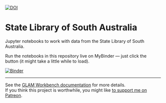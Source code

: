 [![DOI](https://zenodo.org/badge/DOI/10.5281/zenodo.3549569.svg)](https://doi.org/10.5281/zenodo.3549569)

# State Library of South Australia

Jupyter notebooks to work with data from the State Library of South Australia.

Run the notebooks in this repository live on MyBinder — just click the button (it might take a little while to load).

[![Binder](https://mybinder.org/badge.svg)](https://mybinder.org/v2/gh/GLAM-Workbench/slsa/master)

----

See the [GLAM Workbench documentation](https://glam-workbench.github.io/) for more details.  
If you think this project is worthwhile, you might like [to support me on Patreon](https://www.patreon.com/timsherratt).
